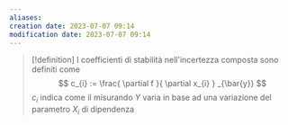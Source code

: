 ```yaml
---
aliases: 
creation date: 2023-07-07 09:14
modification date: 2023-07-07 09:14
---
```


> [!definition]
> I coefficienti di stabilità nell'incertezza composta sono definiti come
> $$ c_{i} := \frac{ \partial f }{ \partial x_{i} } _{\bar{y}} $$
> $c_{i}$ indica come il misurando $Y$ varia in base ad una variazione del parametro $X_{i}$ di dipendenza

